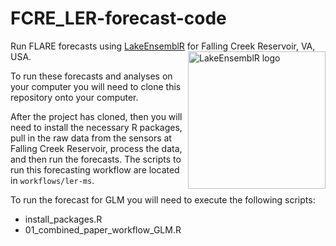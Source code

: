 # FCRE_LER-forecast-code

Run FLARE forecasts using [LakeEnsemblR](https://github.com/tadhg-moore/LakeEnsemblR/tree/flare) for Falling Creek Reservoir, VA, USA.
<img src="https://raw.githubusercontent.com/tadhg-moore/LakeEnsemblR/flare/images/logo.png" alt="LakeEnsemblR logo" align="right" height="220" width="220">

To run these forecasts and analyses on your computer you will need to clone this repository onto your computer.

After the project has cloned, then you will need to install the necessary R packages, pull in the raw data from the sensors at Falling Creek Reservoir, process the data, and then run the forecasts. The scripts to run this forecasting workflow are located in `workflows/ler-ms`.

To run the forecast for GLM you will need to execute the following scripts:
- install_packages.R
- 01_combined_paper_workflow_GLM.R
